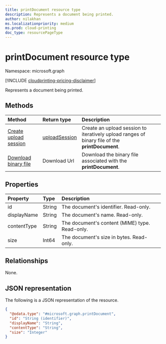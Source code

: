 ```yaml
---
title: printDocument resource type
description: Represents a document being printed.
author: nilakhan
ms.localizationpriority: medium
ms.prod: cloud-printing
doc_type: resourcePageType
---
```


# printDocument resource type

Namespace: microsoft.graph

[!INCLUDE [cloudprinting-pricing-disclaimer](../../includes/cloudprinting-pricing-disclaimer.md)]

Represents a document being printed.

## Methods
|Method|Return type|Description|
|:---|:---|:---|
| [Create upload session](../api/printdocument-createuploadsession.md) | [uploadSession](uploadsession.md) | Create an upload session to iteratively upload ranges of binary file of the **printDocument**. |
| [Download binary file](../api/printdocument-get-file.md) | Download Url | Download the binary file associated with the **printDocument**. |

## Properties
|Property|Type|Description|
|:---|:---|:---|
|id|String|The document's identifier. Read-only.|
|displayName|String|The document's name. Read-only.|
|contentType|String|The document's content (MIME) type. Read-only.|
|size|Int64|The document's size in bytes. Read-only.|

## Relationships
None.

## JSON representation
The following is a JSON representation of the resource.
<!-- {
  "blockType": "resource",
  "keyProperty": "id",
  "@odata.type": "microsoft.graph.printDocument",
  "openType": false
}
-->
``` json
{
  "@odata.type": "#microsoft.graph.printDocument",
  "id": "String (identifier)",
  "displayName": "String",
  "contentType": "String",
  "size": "Integer"
}
```

